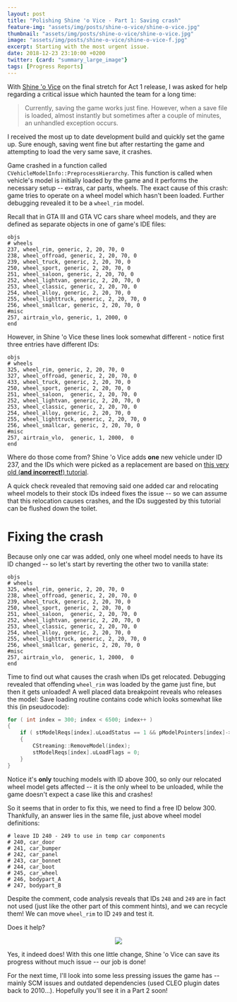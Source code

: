 ```yaml
---
layout: post
title: "Polishing Shine 'o Vice - Part 1: Saving crash"
feature-img: "assets/img/posts/shine-o-vice/shine-o-vice.jpg"
thumbnail: "assets/img/posts/shine-o-vice/shine-o-vice.jpg"
image: "assets/img/posts/shine-o-vice/shine-o-vice-f.jpg"
excerpt: Starting with the most urgent issue.
date: 2018-12-23 23:10:00 +0200
twitter: {card: "summary_large_image"}
tags: [Progress Reports]
---
```


With [Shine 'o Vice](https://gtaforums.com/topic/578670-shine-o-vice/) on the final stretch for Act 1 release,
I was asked for help regarding a critical issue which haunted the team for a long time:

> Currently, saving the game works just fine. However, when a save file is loaded, almost instantly but sometimes after a couple of minutes, an unhandled exception occurs.

I received the most up to date development build and quickly set the game up. Sure enough, saving went fine but after restarting the game and attempting to load the very same save,
it crashes.

Game crashed in a function called `CVehicleModelInfo::PreprocessHierarchy`. This function is called when vehicle's model is initially loaded by the game and it performs the necessary setup --
extras, car parts, wheels. The exact cause of this crash: game tries to operate on a wheel model which hasn't been loaded. Further debugging revealed it to be a `wheel_rim` model.

Recall that in GTA III and GTA VC cars share wheel models, and they are defined as separate objects in one of game's IDE files:
```
objs
# wheels
237, wheel_rim, generic, 2, 20, 70, 0
238, wheel_offroad, generic, 2, 20, 70, 0
239, wheel_truck, generic, 2, 20, 70, 0
250, wheel_sport, generic, 2, 20, 70, 0
251, wheel_saloon, generic, 2, 20, 70, 0
252, wheel_lightvan, generic, 2, 20, 70, 0
253, wheel_classic, generic, 2, 20, 70, 0
254, wheel_alloy, generic, 2, 20, 70, 0
255, wheel_lighttruck, generic, 2, 20, 70, 0
256, wheel_smallcar, generic, 2, 20, 70, 0
#misc
257, airtrain_vlo, generic, 1, 2000, 0
end
```

However, in Shine 'o Vice these lines look somewhat different - notice first three entries have different IDs:
```
objs
# wheels
325, wheel_rim, generic, 2, 20, 70, 0
327, wheel_offroad, generic, 2, 20, 70, 0
433, wheel_truck, generic, 2, 20, 70, 0
250, wheel_sport, generic, 2, 20, 70, 0
251, wheel_saloon,  generic, 2, 20, 70, 0
252, wheel_lightvan, generic, 2, 20, 70, 0
253, wheel_classic, generic, 2, 20, 70, 0
254, wheel_alloy, generic, 2, 20, 70, 0
255, wheel_lighttruck, generic, 2, 20, 70, 0
256, wheel_smallcar, generic, 2, 20, 70, 0
#misc
257, airtrain_vlo,  generic, 1, 2000,  0
end
```

Where do those come from? Shine 'o Vice adds **one** new vehicle under ID 237, and the IDs which were picked as a replacement are based on [this very old (**and incorrect!**) tutorial](https://gtaforums.com/topic/191413-adding-not-replacing-extra-vehicles/).

A quick check revealed that removing said one added car and relocating wheel models to their stock IDs indeed fixes the issue -- so we can assume that this relocation causes crashes,
and the IDs suggested by this tutorial can be flushed down the toilet.

# Fixing the crash

Because only one car was added, only one wheel model needs to have its ID changed -- so let's start by reverting the other two to vanilla state:
```
objs
# wheels
325, wheel_rim, generic, 2, 20, 70, 0
238, wheel_offroad, generic, 2, 20, 70, 0
239, wheel_truck, generic, 2, 20, 70, 0
250, wheel_sport, generic, 2, 20, 70, 0
251, wheel_saloon,  generic, 2, 20, 70, 0
252, wheel_lightvan, generic, 2, 20, 70, 0
253, wheel_classic, generic, 2, 20, 70, 0
254, wheel_alloy, generic, 2, 20, 70, 0
255, wheel_lighttruck, generic, 2, 20, 70, 0
256, wheel_smallcar, generic, 2, 20, 70, 0
#misc
257, airtrain_vlo,  generic, 1, 2000,  0
end
```

Time to find out what causes the crash when IDs get relocated. Debugging revealed that offending `wheel_rim` was loaded by the game just fine,
but then it gets unloaded! A well placed data breakpoint reveals who releases the model: Save loading routine contains code which looks somewhat like this (in pseudocode):
```cpp
for ( int index = 300; index < 6500; index++ )
{
    if ( stModelReqs[index].uLoadStatus == 1 && pModelPointers[index]->m_pRWObject != nullptr )
    {
        CStreaming::RemoveModel(index);
        stModelReqs[index].uLoadFlags = 0;
    }
}
```

Notice it's **only** touching models with ID above 300, so only our relocated wheel model gets affected -- it is the only wheel to be unloaded, while the game doesn't expect a case like this
and crashes!

So it seems that in order to fix this, we need to find a free ID below 300. Thankfully, an answer lies in the same file, just above wheel model definitions:
```
# leave ID 240 - 249 to use in temp car components
# 240, car_door
# 241, car_bumper
# 242, car_panel
# 243, car_bonnet
# 244, car_boot
# 245, car_wheel
# 246, bodypart_A
# 247, bodypart_B
```

Despite the comment, code analysis reveals that IDs `248` and `249` are in fact not used (just like the other part of this comment hints),
and we can recycle them! We can move `wheel_rim` to ID `249` and test it.

Does it help?
<p align="center">
<img src="{{ "/assets/img/posts/shine-o-vice/sov-screen.jpg" | relative_url }}"><br>
</p>

Yes, it indeed does! With this one little change, Shine 'o Vice can save its progress without much issue -- our job is done!

For the next time, I'll look into some less pressing issues the game has -- mainly SCM issues and outdated dependencies (used CLEO plugin dates back to 2010...).
Hopefully you'll see it in a Part 2 soon!